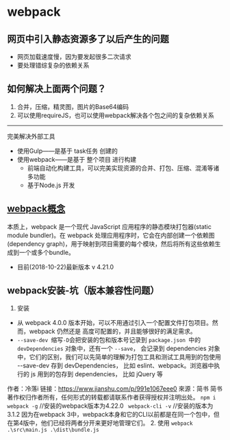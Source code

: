 # webpack

## 网页中引入静态资源多了以后产生的问题

- 网页加载速度慢，因为要发起很多二次请求
- 要处理错综复杂的依赖关系

## 如何解决上面两个问题？

1. 合并，压缩，精灵图，图片的Base64编码
2. 可以使用requireJS，也可以使用webpack解决各个包之间的复杂依赖关系
------------
完美解决外部工具
- 使用Gulp——是基于 task任务 创建的
- 使用webpack——是基于 整个项目 进行构建
   + 前端自动化构建工具，可以完美实现资源的合并、打包、压缩、混淆等诸多功能
   + 基于Node.js 开发

## [webpack概念](https://webpack.docschina.org/concepts/)

本质上，webpack 是一个现代 JavaScript 应用程序的静态模块打包器(static module bundler)。在 webpack 处理应用程序时，它会在内部创建一个依赖图(dependency graph)，用于映射到项目需要的每个模块，然后将所有这些依赖生成到一个或多个bundle。

- 目前(2018-10-22)最新版本 v 4.21.0

## webpack安装-坑（版本兼容性问题）

1. 安装
- 从 webpack 4.0.0 版本开始，可以不用通过引入一个配置文件打包项目。然而，webpack 仍然还是 高度可配置的，并且能够很好的满足需求。
- `--save-dev `缩写`-D`会把安装的包和版本号记录到 `package.json `中的 `devDependencies` 对象中，还有一个 `--save`， 会记录到 dependencies 对象中，它们的区别，我们可以先简单的理解为打包工具和测试工具用到的包使用 --save-dev 存到 devDependencies， 比如 eslint、webpack。浏览器中执行的 js 用到的包存到 dependencies， 比如 jQuery 等

作者：冷落i
链接：https://www.jianshu.com/p/991e1067eee0
來源：简书
简书著作权归作者所有，任何形式的转载都请联系作者获得授权并注明出处。
` npm i webpack -g `  //安装的webpack版本为4.22.0
` webpack-cli -v` //安装的版本为3.1.2
因为在webpack 3中，webpack本身和它的CLI以前都是在同一个包中，但在第4版中，他们已经将两者分开来更好地管理它们。
2. 使用
` webpack .\src\main.js .\dist\bundle.js `

